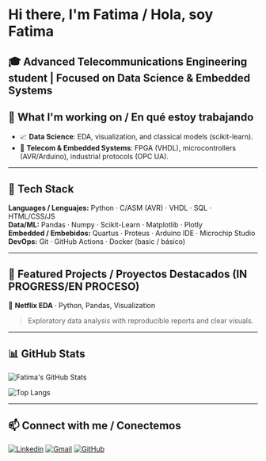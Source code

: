 #  Hi there, I'm Fatima / Hola, soy Fatima

🎓 **Advanced Telecommunications Engineering student | Focused on Data Science & Embedded Systems**
---

## 🚀 What I'm working on / En qué estoy trabajando
- 📈 **Data Science**: EDA, visualization, and classical models (scikit-learn).  
- 🔌 **Telecom & Embedded Systems**: FPGA (VHDL), microcontrollers (AVR/Arduino), industrial protocols (OPC UA).    

---

## 🧰 Tech Stack
**Languages / Lenguajes:** Python · C/ASM (AVR) · VHDL · SQL · HTML/CSS/JS  
**Data/ML:** Pandas · Numpy · Scikit-Learn · Matplotlib · Plotly  
**Embedded / Embebidos:** Quartus · Proteus · Arduino IDE · Microchip Studio  
**DevOps:** Git · GitHub Actions · Docker (basic / básico)  

---

## 📌 Featured Projects / Proyectos Destacados (IN PROGRESS/EN PROCESO)  

🔹 **Netflix EDA** · Python, Pandas, Visualization  
> Exploratory data analysis with reproducible reports and clear visuals.  

---
## 📊 GitHub Stats
![Fatima's GitHub Stats](https://github-readme-stats.vercel.app/api?username=SteingartFatima&show_icons=true&theme=radical)

![Top Langs](https://github-readme-stats.vercel.app/api/top-langs/?username=SteingartFatima&layout=compact&theme=radical)

---


## 📫 Connect with me / Conectemos
[![Linkedin](https://img.shields.io/badge/LinkedIn-blue?style=flat&logo=linkedin&logoColor=white)](https://www.linkedin.com/in/fatima-candela-nis-44a3a6302)
[![Gmail](https://img.shields.io/badge/Gmail-red?style=flat&logo=gmail&logoColor=white)](mailto:fatimacandelanis@gmail.com)
[![GitHub](https://img.shields.io/badge/GitHub-black?style=flat&logo=github&logoColor=white)](https://github.com/SteingartFatima)
